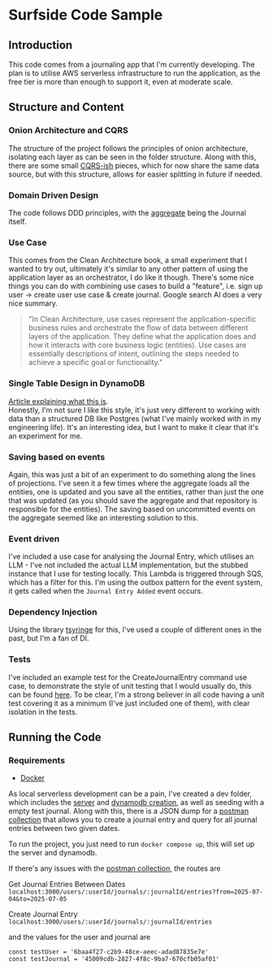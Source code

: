 # Surfside Code Sample

## Introduction

This code comes from a journaling app that I'm currently developing.
The plan is to utilise AWS serverless infrastructure to run the application, as the free
tier is more than enough to support it, even at moderate scale.

## Structure and Content

### Onion Architecture and CQRS

The structure of the project follows the principles of onion architecture, isolating each layer as can be seen in the folder structure. Along with this,
there are some small [CQRS-ish](https://martinfowler.com/bliki/CQRS.html) pieces, which for now share the same data source, but with this structure, allows for easier splitting in
future if needed.

### Domain Driven Design

The code follows DDD principles, with the [aggregate](https://martinfowler.com/bliki/DDD_Aggregate.html) being the Journal itself.

### Use Case

This comes from the Clean Architecture book, a small experiment that I wanted to try out, ultimately it's similar to any other
pattern of using the application layer as an orchestrator, I do like it though. There's some nice things you can do with combining use cases
to build a "feature", i.e. sign up user -> create user use case & create journal. Google search AI does a very nice summary.

> "In Clean Architecture, use cases represent the application-specific business
> rules and orchestrate the flow of data between different layers of the application. They define what the application does and how it interacts with core business logic (entities).
> Use cases are essentially descriptions of intent, outlining the steps needed to achieve a specific goal or functionality."

### Single Table Design in DynamoDB

[Article explaining what this is](https://www.alexdebrie.com/posts/dynamodb-single-table/).<br>
Honestly, I'm not sure I like this style, it's just very different to working with data than a structured DB like Postgres (what I've mainly worked with in my engineering life).
It's an interesting idea, but I want to make it clear that it's an experiment for me.

### Saving based on events

Again, this was just a bit of an experiment to do something along the lines of projections. I've seen it a few times where the aggregate loads all the entities,
one is updated and you save all the entities, rather than just the one that was updated (as you should save the aggregate and that repository is responsible for the
entities). The saving based on uncommitted events on the aggregate seemed like an interesting solution to this.

### Event driven

I've included a use case for analysing the Journal Entry, which utilises an LLM - I've not included the actual LLM implementation, but the stubbed instance that I use
for testing locally. This Lambda is triggered through SQS, which has a filter for this. I'm using the outbox pattern for the event system, it gets called when the `Journal Entry Added`
event occurs.

### Dependency Injection

Using the library [tsyringe](https://github.com/microsoft/tsyringe) for this, I've used a couple of different ones in the past, but I'm a fan of DI.

### Tests

I've included an example test for the CreateJournalEntry command use case, to demonstrate the style of unit testing that I would usually
do, this can be found [here](src/application/useCases/__tests__/command/CreateJournalEntryUseCase.test.ts). To be clear, I'm a strong believer in
all code having a unit test covering it as a minimum (I've just included one of them), with clear isolation in the tests.

## Running the Code

### Requirements

- [Docker](https://www.docker.com/get-started/)

As local serverless development can be a pain, I've created a dev folder, which includes the [server](src/dev/server.ts) and [dynamodb creation](src/dev/createTable.ts), as well as seeding with a
empty test journal. Along with this, there is a JSON dump for a [postman collection](postmanCollection/Journal.postman.json) that allows you to create a journal entry
and query for all journal entries between two given dates.

To run the project, you just need to run 
`docker compose up`, this will set up the server and dynamodb.

If there's any issues with the [postman collection](postmanCollection/Journal.postman.json), the routes are

Get Journal Entries Between Dates `localhost:3000/users/:userId/journals/:journalId/entries?from=2025-07-04&to=2025-07-05`

Create Journal Entry `localhost:3000/users/:userId/journals/:journalId/entries`

and the values for the user and journal are

```
const testUser = '6baa4f27-c2b9-48ce-aeec-adad87835e7e'
const testJournal = '45009cdb-2827-4f8c-9ba7-670cfb05af01'
```
